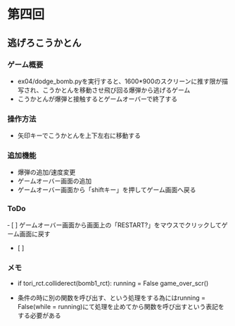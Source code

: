 # 第四回
## 逃げろこうかとん
### ゲーム概要
- ex04/dodge_bomb.pyを実行すると、1600*900のスクリーンに推す限が描写され、こうかとんを移動させ飛び回る爆弾から逃げるゲーム
- こうかとんが爆弾と接触するとゲームオーバーで終了する
### 操作方法
- 矢印キーでこうかとんを上下左右に移動する

### 追加機能
- 爆弾の追加/速度変更
- ゲームオーバー画面の追加
- ゲームオーバー画面から「shiftキー」を押してゲーム画面へ戻る

### ToDo
‐ [ ] ゲームオーバー画面から画面上の「RESTART?」をマウスでクリックしてゲーム画面に戻す
- [ ]

### メモ
- if tori_rct.colliderect(bomb1_rct):
            running = False
            game_over_scr()

- 条件の時に別の関数を呼び出す、という処理をする為にはrunning = False(while = running)にて処理を止めてから関数を呼び出すという表記をする必要がある